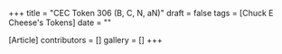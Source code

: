 +++
title = "CEC Token 306 (B, C, N, aN)"
draft = false
tags = [Chuck E Cheese's Tokens]
date = ""

[Article]
contributors = []
gallery = []
+++